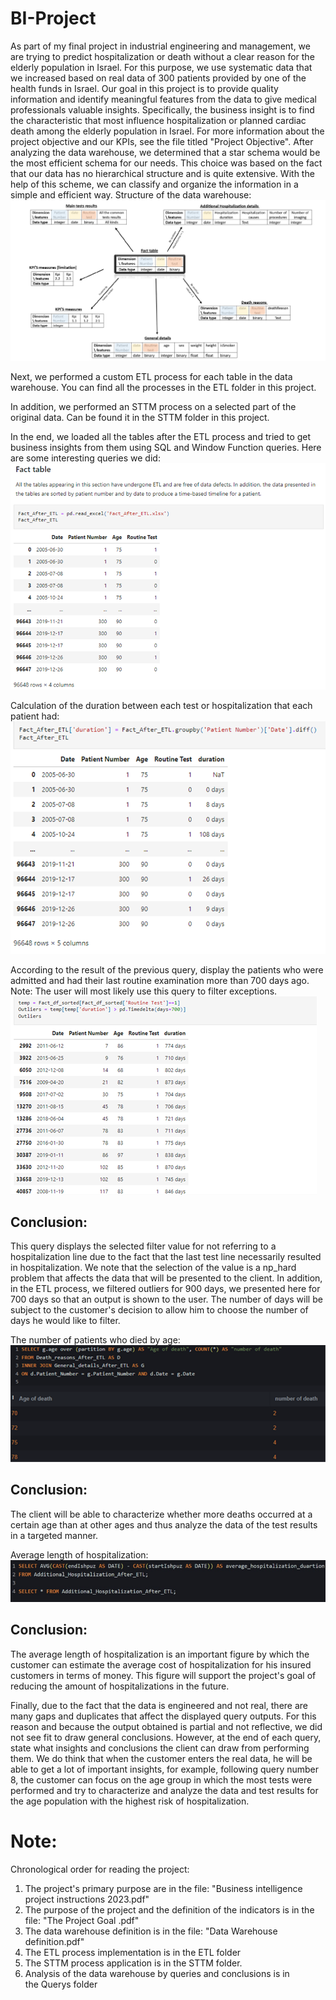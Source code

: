 # BI-Project
As part of my final project in industrial engineering and management, we are trying to predict hospitalization or death without a clear reason for the elderly population in Israel. For this purpose, we use systematic data that we increased based on real data of 300 patients provided by one of the health funds in Israel.
Our goal in this project is to provide quality information and identify meaningful features from the data to give medical professionals valuable insights. Specifically, the business insight is to find the characteristic that most influence hospitalization or planned cardiac death among the elderly population in Israel.
For more information about the project objective and our KPIs, see the file titled "Project Objective".
After analyzing the data warehouse, we determined that a star schema would be the most efficient schema for our needs. This choice was based on the fact that our data has no hierarchical structure and is quite extensive. With the help of this scheme, we can classify and organize the information in a simple and efficient way.
Structure of the data warehouse:
![Alt text](<Assets/Pictures/The_Data Warehouse.png>)

Next, we performed a custom ETL process for each table in the data warehouse. You can find all the processes in the ETL folder in this project.

In addition, we performed an STTM process on a selected part of the original data. Can be found it in the STTM folder in this project.

In the end, we loaded all the tables after the ETL process and tried to get business insights from them using SQL and Window Function queries.
Here are some interesting queries we did:
![Alt text](<Assets/Pictures/Fact_Table.png>)

Calculation of the duration between each test or hospitalization that each patient had:
![Alt text](Assets/Pictures/Q1.png)

According to the result of the previous query, display the patients who were admitted and had their last routine examination more than 700 days ago.
Note: The user will most likely use this query to filter exceptions.
![Alt text](Assets/Pictures/Q2.png)
## Conclusion:
This query displays the selected filter value for not referring to a hospitalization line due to the fact that the last test line necessarily resulted in hospitalization. We note that the selection of the value is a np_hard problem that affects the data that will be presented to the client. In addition, in the ETL process, we filtered outliers for 900 days, we presented here for 700 days so that an output is shown to the user. The number of days will be subject to the customer's decision to allow him to choose the number of days he would like to filter.

The number of patients who died by age:
![Alt text](Assets/Pictures/Q3.png)
## Conclusion:
The client will be able to characterize whether more deaths occurred at a certain age than at other ages and thus analyze the data of the test results in a targeted manner.

Average length of hospitalization:
![Alt text](Assets/Pictures/Q8.png)
## Conclusion:
The average length of hospitalization is an important figure by which the customer can estimate the average cost of hospitalization for his insured customers in terms of money. This figure will support the project's goal of reducing the amount of hospitalizations in the future.


Finally, due to the fact that the data is engineered and not real, there are many gaps and duplicates that affect the displayed query outputs. For this reason and because the output obtained is partial and not reflective, we did not see fit to draw general conclusions. However, at the end of each query, state what insights and conclusions the client can draw from performing them.
We do think that when the customer enters the real data, he will be able to get a lot of important insights, for example, following query number 8, the customer can focus on the age group in which the most tests were performed and try to characterize and analyze the data and test results for the age population with the highest risk of hospitalization.

# Note:
Chronological order for reading the project:
1. The project's primary purpose are in the file: "Business intelligence project instructions 2023.pdf"
2. The purpose of the project and the definition of the indicators is in the file: "The Project Goal .pdf"
3. The data warehouse definition is in the file: "Data Warehouse definition.pdf"
4. The ETL process implementation is in the ETL folder
5. The STTM process application is in the STTM folder.
6. Analysis of the data warehouse by queries and conclusions is in the Querys folder
